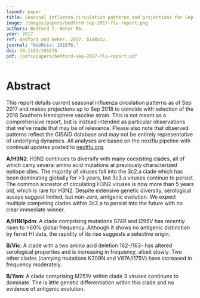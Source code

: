 ```yaml
---
layout: paper
title: Seasonal influenza circulation patterns and projections for Sep 2017 to Sep 2018
image: /images/papers/bedford-sep-2017-flu-report.png
authors: Bedford T, Neher RA.
year: 2017
ref: Bedford and Neher. 2017. bioRxiv.
journal: "bioRxiv: 191676."
doi: 10.1101/191676
pdf: /pdfs/papers/bedford-sep-2017-flu-report.pdf
---
```


# Abstract

This report details current seasonal influenza circulation patterns as of Sep 2017 and makes projections up to Sep 2018 to coincide with selection of the 2018 Southern Hemisphere vaccine strain. This is not meant as a comprehensive report, but is instead intended as particular observations that we’ve made that may be of relevance. Please also note that observed patterns reflect the GISAID database and may not be entirely representative of underlying dynamics. All analyses are based on the nextflu pipeline with continual updates posted to [nextflu.org](http://nextflu.org).

<b>A/H3N2</b>: H3N2 continues to diversify with many coexisting clades, all of which carry several amino acid mutations at previously characterized epitope sites. The majority of viruses fall into the 3c2.a clade which has been dominating globally for >3 years, but 3c3.a viruses continue to persist. The common ancestor of circulating H3N2 viruses is now more than 5 years old, which is rare for H3N2. Despite extensive genetic diversity, serological assays suggest limited, but non-zero, antigenic evolution. We expect multiple competing clades within 3c2.a to persist into the future with no clear immediate winner.

<b>A/H1N1pdm</b>: A clade comprising mutations S74R and I295V has recently risen to >60% global frequency. Although it shows no antigenic distinction by ferret HI data, the rapidity of its rise suggests a selective origin.

<b>B/Vic</b>: A clade with a two amino acid deletion 162-/163- has altered serological properties and is increasing in frequency, albeit slowly. Two other clades (carrying mutations K209N and V87A/I175V) have increased in frequency moderately.

<b>B/Yam</b>: A clade comprising M251V within clade 3 viruses continues to dominate. The is little genetic differentiation within this clade and no evidence of antigenic evolution.
